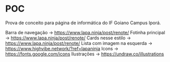 # POC

Prova de conceito para página de informática do IF Goiano Campus Iporá.

Barra de navegação -> https://www.lapa.ninja/post/renote/
Fotinha principal -> https://www.lapa.ninja/post/renote/
Cards nesse estilo -> https://www.lapa.ninja/post/renote/
Lista com imagem na esquerda -> https://www.highvibe.network/?ref=lapaninja
Icons -> https://fonts.google.com/icons
Ilustrações -> https://undraw.co/illustrations
